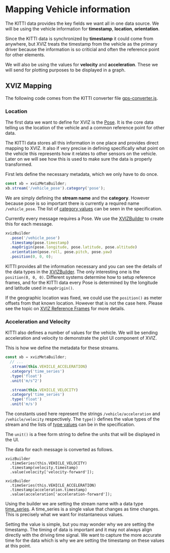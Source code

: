 # Mapping Vehicle information

The KITTI data provides the key fields we want all in one data source. We will be using the vehicle
information for **timestamp**, **location**, **orientation**.

Since the KITTI data is synchronized by **timestamp** it could come from anywhere, but XVIZ treats
the timestamp from the vehicle as the primary driver because the information is so criticial and
often the reference point for other elements.

We will also be using the values for **velocity** and **acceleration**. These we will send for
plotting purposes to be displayed in a graph.

## XVIZ Mapping

The following code comes from the KITTI converter file
[gps-converter.js](https://github.com/uber/xviz/tree/master/examples/converters/kitti/src/converters/gps-converter.js).

### Location

The first data we want to define for XVIZ is the [Pose](/docs/protocol-schema/core-types.md#pose).
It is the core data telling us the location of the vehicle and a common reference point for other
data.

The KITTI data stores all this information in one place and provides direct mapping to XVIZ. It also
if very precise in defining specifically what point on the vehicle this represents how it relates to
other sensors on the vehicle. Later on we will see how this is used to make sure the data is
properly transformed.

First lets define the necessary metadata, which we only have to do once.

```js
const xb = xvizMetaBuilder;
xb.stream('/vehicle_pose').category('pose');
```

We are simply defining the **stream name** and the **category**. However because pose is so
important there is currently a required name `/vehicle_pose`. The list of
[category values](/docs/protocol-schema/session-protocol.md#stream_metadata) can be seen in the
specification.

Currently every message requires a Pose. We use the
[XVIZBuilder](/docs/api-reference/xviz-builder.md#pose-streamid-) to create this for each message.

```js
xvizBuilder
  .pose('/vehicle_pose')
  .timestamp(pose.timestamp)
  .mapOrigin(pose.longitude, pose.latitude, pose.altitude)
  .orientation(pose.roll, pose.pitch, pose.yaw)
  .position(0, 0, 0);
```

KITTI provides all the information necessary and you can see the details of the data types in the
[XVIZBuilder](/docs/api-reference/xviz-builder.md#xvizposebuilder). The only interesting one is the
`position(0, 0, 0)`. Different systems determine how to setup reference frames, and for the KITTI
data every Pose is determined by the longitude and latitude used in `mapOrigin()`.

If the geographic location was fixed, we could use the `position()` as meter offsets from that known
location. However that is not the case here. Please see the topic on
[XVIZ Reference Frames](/docs/protocol-schema/session-protocol.md) for more details.

### Acceleration and Velocity

KITTI also defines a number of values for the vehicle. We will be sending acceleration and velocity
to demonstrate the plot UI component of XVIZ.

This is how we define the metadata for these streams.

```js
const xb = xvizMetaBuilder;
  // ...
  .stream(this.VEHICLE_ACCELERATION)
  .category('time_series')
  .type('float')
  .unit('m/s^2')

  .stream(this.VEHICLE_VELOCITY)
  .category('time_series')
  .type('float')
  .unit('m/s')
```

The constants used here represent the strings `/vehicle/acceleration` and `/vehicle/velocity`
respectively. The `type()` defines the value types of the stream and the lists of
[type values](/docs/protocol-schema/session-protocol.md#stream_metadata) can be in the
specification.

The `unit()` is a free form string to define the units that will be displayed in the UI.

The data for each message is converted as follows.

```
xvizBuilder
  .timeSeries(this.VEHICLE_VELOCITY)
  .timestamp(velocity.timestamp)
  .value(velocity['velocity-forward']);

xvizBuilder
  .timeSeries(this.VEHICLE_ACCELERATION)
  .timestamp(acceleration.timestamp)
  .value(acceleration['acceleration-forward']);
```

Using the builder we are setting the stream name with a data type
[time_series](/docs/protocol-schema/core-types.md#time-series-state-). A time_series is a single
value that changes as time changes. This is precisely what we want for instantaneous values.

Setting the value is simple, but you may wonder why we are setting the timestamp. The timing of data
is important and it may not always align directly with the driving time signal. We want to capture
the more accurate time for the data which is why we are setting the timestamp on these values at
this point.
